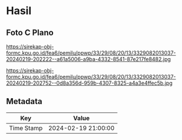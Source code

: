 # Hasil

## Foto C Plano

https://sirekap-obj-formc.kpu.go.id/fea6/pemilu/ppwp/33/29/08/20/13/3329082013037-20240219-202222--a61a5006-a9ba-4332-8541-87e217fe8482.jpg

https://sirekap-obj-formc.kpu.go.id/fea6/pemilu/ppwp/33/29/08/20/13/3329082013037-20240219-202752--0d8a356d-959b-4307-8325-a4a3e4ffec5b.jpg


## Metadata

| Key        | Value               |
| ---------- | ------------------- |
| Time Stamp | 2024-02-19 21:00:00 |



